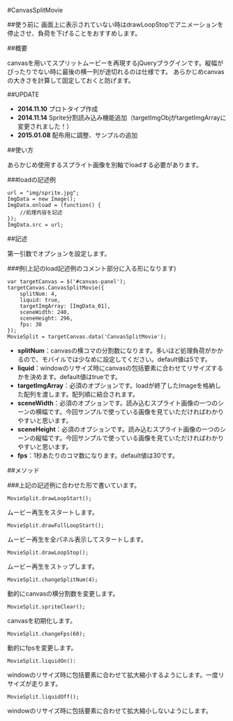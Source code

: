 #CanvasSplitMovie

##使う前に
画面上に表示されていない時はdrawLoopStopでアニメーションを停止させ、負荷を下げることをおすすめします。

##概要

canvasを用いてスプリットムービーを再現するjQueryプラグインです。縦幅がぴったりでない時に最後の横一列が途切れるのは仕様です。
あらかじめcanvasの大きさを計算して固定しておくと防げます。

##UPDATE

- **2014.11.10** プロトタイプ作成
- **2014.11.14** Sprite分割読み込み機能追加（targetImgObjがtargetImgArrayに変更されました！）
- **2015.01.08** 配布用に調整、サンプルの追加

##使い方

あらかじめ使用するスプライト画像を別軸でloadする必要があります。

###loadの記述例

    url = "img/sprite.jpg";
    ImgData = new Image();
    ImgData.onload = (function() {
    	//処理内容を記述
    });
    ImgData.src = url;
    
##記述

第一引数でオプションを設定します。

###例(上記のload記述例のコメント部分に入る形になります)

	var targetCanvas = $('#canvas-panel');
	targetCanvas.CanvasSplitMovie({
		splitNum: 4,
		liquid: true,
		targetImgArray: [ImgData_01],
		sceneWidth: 240,
		sceneHeight: 296,
		fps: 30
	});
	MovieSplit = targetCanvas.data('CanvasSplitMovie');
	
- **splitNum**：canvasの横コマの分割数になります。多いほど処理負荷がかかるので、モバイルでは少なめに設定してください。default値は5です。
- **liquid**：windowのリサイズ時にcanvasの包括要素に合わせてリサイズするかを決めます。default値はtrueです。
- **targetImgArray**：必須のオプションです。loadが終了したImageを格納した配列を渡します。配列順に結合されます。
- **sceneWidth**：必須のオプションです。読み込むスプライト画像の一つのシーンの横幅です。今回サンプルで使っている画像を見ていただければわかりやすいと思います。
- **sceneHeight**：必須のオプションです。読み込むスプライト画像の一つのシーンの縦幅です。今回サンプルで使っている画像を見ていただければわかりやすいと思います。
- **fps**：1秒あたりのコマ数になります。default値は30です。

##メソッド

###上記の記述例に合わせた形で書いています。

	MovieSplit.drawLoopStart();
	
ムービー再生をスタートします。

	MovieSplit.drawFullLoopStart();

ムービー再生を全パネル表示してスタートします。

	MovieSplit.drawLoopStop();
	
ムービー再生をストップします。

	MovieSplit.changeSplitNum(4);
	
動的にcanvasの横分割数を変更します。

	MovieSplit.spriteClear();
	
canvasを初期化します。

	MovieSplit.changeFps(60);
	
動的にfpsを変更します。

	MovieSplit.liquidOn():
	
windowのリサイズ時に包括要素に合わせて拡大縮小するようにします。一度リサイズが走ります。

	MovieSplit.liquidOff();
	
windowのリサイズ時に包括要素に合わせて拡大縮小しないようにします。